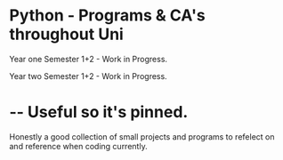 # Python - Programs & CA's throughout Uni
Year one Semester 1+2 - Work in Progress.

Year two Semester 1+2 - Work in Progress.

# -- Useful so it's pinned.
Honestly a good collection of small projects and programs to refelect on and reference when coding currently.
